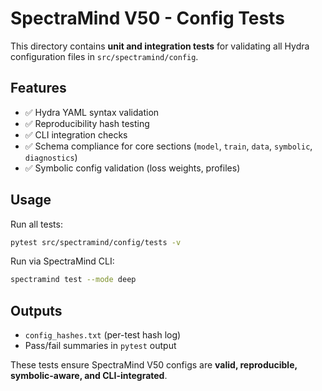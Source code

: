 # SpectraMind V50 - Config Tests

This directory contains **unit and integration tests** for validating all Hydra configuration files in `src/spectramind/config`.

## Features
- ✅ Hydra YAML syntax validation  
- ✅ Reproducibility hash testing  
- ✅ CLI integration checks  
- ✅ Schema compliance for core sections (`model`, `train`, `data`, `symbolic`, `diagnostics`)  
- ✅ Symbolic config validation (loss weights, profiles)  

## Usage
Run all tests:
```bash
pytest src/spectramind/config/tests -v
```

Run via SpectraMind CLI:

```bash
spectramind test --mode deep
```

## Outputs

* `config_hashes.txt` (per-test hash log)
* Pass/fail summaries in `pytest` output

These tests ensure SpectraMind V50 configs are **valid, reproducible, symbolic-aware, and CLI-integrated**.
